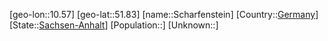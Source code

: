 ﻿---
location: [51.83,10.57]
type: City
tags:
- geo/City


SpocWebEntityId: 33995
isDeleted: false
confidential: public

---
[geo-lon::10.57]
[geo-lat::51.83]
[name::Scharfenstein]
[Country::[Germany](geo/Continent/Europe/Germany.md)]
[State::[Sachsen-Anhalt](geo/Continent/Europe/Germany/Sachsen-Anhalt.md)]
[Population::]
[Unknown::]


